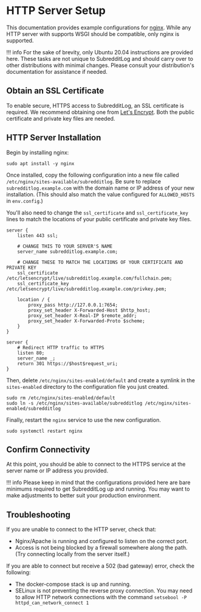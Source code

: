 # HTTP Server Setup

This documentation provides example configurations for [nginx](https://www.nginx.com/resources/wiki/). While
any HTTP server with supports WSGI should be compatible, only nginx is supported.

!!! info
    For the sake of brevity, only Ubuntu 20.04 instructions are provided here. These tasks are not unique to SubredditLog and should carry over to other distributions with minimal changes. Please consult your distribution's documentation for assistance if needed.

## Obtain an SSL Certificate

To enable secure, HTTPS access to SubredditLog, an SSL certificate is required. We recommend obtaining one from
[Let's Encrypt](https://letsencrypt.org/getting-started/). Both the public certificate and private key files are needed.

## HTTP Server Installation

Begin by installing nginx:

```shell
sudo apt install -y nginx
```

Once installed, copy the following configuration into a new file called `/etc/nginx/sites-available/subredditlog`. Be 
sure to replace `subredditlog.example.com` with the domain name or IP address of your new installation. (This should 
also match the value configured for `ALLOWED_HOSTS` in `env.config`.) 

You'll also need to change the `ssl_certificate` and `ssl_certificate_key` lines to match the locations of your public 
certificate and private key files.

```
server {
    listen 443 ssl;

    # CHANGE THIS TO YOUR SERVER'S NAME
    server_name subredditlog.example.com;

    # CHANGE THESE TO MATCH THE LOCATIONS OF YOUR CERTIFICATE AND PRIVATE KEY
    ssl_certificate /etc/letsencrypt/live/subredditlog.example.com/fullchain.pem;
    ssl_certificate_key /etc/letsencrypt/live/subredditlog.example.com/privkey.pem;

    location / {
        proxy_pass http://127.0.0.1:7654;
        proxy_set_header X-Forwarded-Host $http_host;
        proxy_set_header X-Real-IP $remote_addr;
        proxy_set_header X-Forwarded-Proto $scheme;
    }
}

server {
    # Redirect HTTP traffic to HTTPS
    listen 80;
    server_name _;
    return 301 https://$host$request_uri;
}
```

Then, delete `/etc/nginx/sites-enabled/default` and create a symlink in the `sites-enabled` directory to the 
configuration file you just created.

```shell
sudo rm /etc/nginx/sites-enabled/default
sudo ln -s /etc/nginx/sites-available/subredditlog /etc/nginx/sites-enabled/subredditlog
```

Finally, restart the `nginx` service to use the new configuration.

```shell
sudo systemctl restart nginx
```

## Confirm Connectivity

At this point, you should be able to connect to the HTTPS service at the server name or IP address you provided.

!!! info
    Please keep in mind that the configurations provided here are bare minimums required to get SubredditLog up and running. You may want to make adjustments to better suit your production environment.

## Troubleshooting

If you are unable to connect to the HTTP server, check that:

* Nginx/Apache is running and configured to listen on the correct port.
* Access is not being blocked by a firewall somewhere along the path. (Try connecting locally from the server itself.)

If you are able to connect but receive a 502 (bad gateway) error, check the following:

* The docker-compose stack is up and running.
* SELinux is not preventing the reverse proxy connection. You may need to allow HTTP network connections with the 
  command `setsebool -P httpd_can_network_connect 1`
